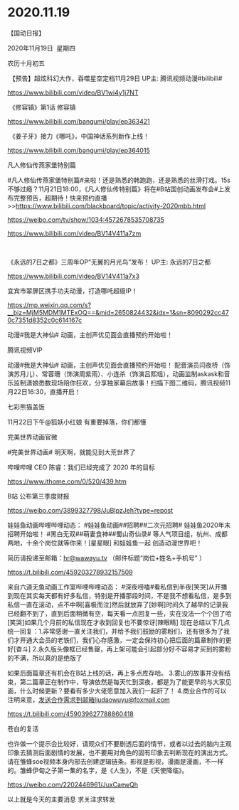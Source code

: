﻿#  2020.11.19
【国动日报】

2020年11月19日  星期四


农历十月初五


 【预告】超炫科幻大作，吞噬星空定档11月29日 UP主: 腾讯视频动漫#bilibili#

https://www.bilibili.com/video/BV1wi4y1j7NT




 《修容镇》第1话 修容镇

https://www.bilibili.com/bangumi/play/ep363421




 《姜子牙》接力《哪吒》，中国神话系列新作上线！

https://www.bilibili.com/bangumi/play/ep364015




凡人修仙传燕家堡特别篇


#凡人修仙传燕家堡特别篇#来啦！还是熟悉的韩跑跑，还是熟悉的丝滑打戏。15s不够过瘾？11月21日18:00，《凡人修仙传特别篇》将在#B站国创动画发布会#上发布完整预告，超期待！快来预约直播>>https://www.bilibili.com/blackboard/topic/activity-2020mbb.html


https://weibo.com/tv/show/1034:4572678535708735

https://www.bilibili.com/video/BV14V411a7zm

 


《永远的7日之都》三周年OP“无翼的月光鸟”发布！ UP主: 永远的7日之都

https://www.bilibili.com/video/BV14V411a7x3







宜宾市翠屏区携手功夫动漫，打造哪吒超级IP！

https://mp.weixin.qq.com/s?__biz=MjM5MDM1MTExOQ==&mid=2650824432&idx=1&sn=8090292cc470c7351d8352c0c614167c


动漫#我是大神仙# 动画，主创声优见面会直播预约开始啦！

腾讯视频VIP               


动漫#我是大神仙# 动画，主创声优见面会直播预约开始啦！
配音演员闫夜桥（饰演苏月儿）、常蓉珊（饰演周紫雨）、小连杀（饰演吕熙瑶），动画监制askask和音乐监制潇娘悉数现场陪你狂欢，分享独家幕后故事！扫描下图二维码，腾讯视频11月22日16:30，直播开启！




七彩熊猫盖饭             


11月22日下午@狐妖小红娘 有重要掉落，你们都懂

完美世界动画官微             


#完美世界动画# 明天啊，就能见到大荒世界了



哔哩哔哩 CEO 陈睿：我们已经完成了 2020 年的目标

https://www.ithome.com/0/520/439.htm

B站 公布第三季度财报

https://weibo.com/3899327798/JuBIpzJeh?type=repost

娃娃鱼动画哔哩哔哩动态： #娃娃鱼动画##招聘##二次元招聘#
娃娃鱼2020年末招聘开始啦！
#黑白无双##萌妻食神##蜀山奇仙录# 等人气项目组，杭州、成都两地，十余个岗位就等你来！[星星眼]
和娃娃鱼一起 创造动漫世界吧！

简历请投递至邮箱：hr@wawayu.tv （邮件标题“岗位+姓名+手机号” ）

https://t.bilibili.com/459203278932157509





来自六道无鱼动画工作室哔哩哔哩动态： #深夜唠嗑#看私信到半夜[笑哭]从开播到现在其实每天都有好多私信，特别是开播那段时间，不是我不想看私信，是多到私信一直在滚动，点不中啊[喜极而泣]然后就放弃了[妙啊]时间久了越早的记录我已经翻不到了，直到后面稍微有空，每天看一点回复一些，实在没法一个个回了哈[笑哭]如果几个月前的私信现在才收到回复也不要惊讶[辣眼睛]
现在总结以下几点统一回复：1.非常感谢一直关注我们，并给予我们鼓励的雾粉们，还有很多为了我们才开通大会员的老铁们，我们心存感激，一定会保持初心把后面的篇章制作的更好[奋斗]
2.永久版头像框已经售罄，再上架可能会引起部分好不容易才买到的雾粉的不满，所以真的是绝版了

如果后面篇章还有机会在B站上线的话，再上多点库存哈。
3.雾山的故事并没有结束，第二篇章正在制作中，导演依然是每天忙到深夜，都是为了能更早的与大家见面，什么时候更新？要看有多少大佬愿意加入我们一起肝了！
4.商业合作的可以注明来意，发送合作需求到邮箱liudaowuyu@foxmail.com

https://t.bilibili.com/459039627788860418

苍白的复活


也许做一个提示会比较好，请观众们不要剧透后面的情节，或者以过去的脑内主观印象去猜测后面剧情的发展，也不要用对角色的固有印象去判断现在的演出方式。请在雏蜂soe视频本身内部去创建逻辑链条。影视是影视，漫画是漫画，不一样的。雏蜂伊甸之子第一集的名字，是《人生》，不是《天使降临》。

https://weibo.com/2202446961/JuxCaewQh

以上就是今天的主要消息
求关注求转发













